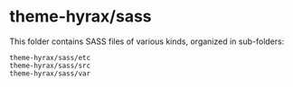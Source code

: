 # theme-hyrax/sass

This folder contains SASS files of various kinds, organized in sub-folders:

    theme-hyrax/sass/etc
    theme-hyrax/sass/src
    theme-hyrax/sass/var
